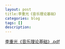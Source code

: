 ```yaml
---
layout: post
title:李重光《音乐理论基础》
categories: blog
tags: []
description: 
---
```




[李重光《音乐理论基础》.pdf](https://github.com/czy-czy/czy-czy.github.io/files/11935278/default.pdf)














